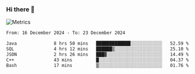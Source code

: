 ### Hi there 👋

![Metrics](https://github.com/radoapx/radoapx/blob/main/github-metrics.svg)

<!--START_SECTION:waka-->

```txt
From: 16 December 2024 - To: 23 December 2024

Java              8 hrs 50 mins   █████████████░░░░░░░░░░░░   52.59 %
SQL               4 hrs 12 mins   ██████▒░░░░░░░░░░░░░░░░░░   25.10 %
JSON              2 hrs 26 mins   ███▓░░░░░░░░░░░░░░░░░░░░░   14.49 %
C++               43 mins         █░░░░░░░░░░░░░░░░░░░░░░░░   04.37 %
Bash              17 mins         ▒░░░░░░░░░░░░░░░░░░░░░░░░   01.76 %
```

<!--END_SECTION:waka-->

<!--
**radoapx/radoapx** is a ✨ _special_ ✨ repository because its `README.md` (this file) appears on your GitHub profile.

Here are some ideas to get you started:

- 🔭 I’m currently working on ...
- 🌱 I’m currently learning ...
- 👯 I’m looking to collaborate on ...
- 🤔 I’m looking for help with ...
- 💬 Ask me about ...
- 📫 How to reach me: ...
- 😄 Pronouns: ...
- ⚡ Fun fact: ...
-->
